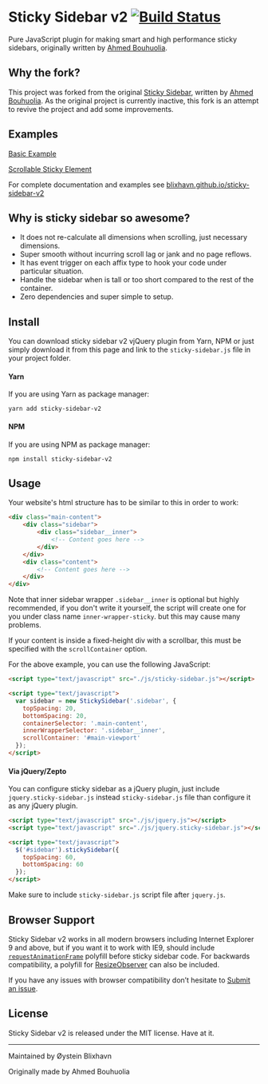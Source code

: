 # Sticky Sidebar v2 [![Build Status](https://travis-ci.org/blixhavn/sticky-sidebar-v2.svg?branch=master)](https://travis-ci.org/blixhavn/sticky-sidebar-v2)

Pure JavaScript plugin for making smart and high performance sticky sidebars, originally written by [Ahmed Bouhuolia](https://github.com/abouolia).

## Why the fork?
This project was forked from the original [Sticky Sidebar](https://github.com/abouolia/sticky-sidebar), written by [Ahmed Bouhuolia](https://github.com/abouolia).
As the original project is currently inactive, this fork is an attempt to revive the project and add some improvements.


## Examples
[Basic Example](https://blixhavn.github.io/sticky-sidebar-v2/examples/basic.html)

[Scrollable Sticky Element](https://blixhavn.github.io/sticky-sidebar-v2/examples/scrollable-element.html)

For complete documentation and examples see [blixhavn.github.io/sticky-sidebar-v2](http://blixhavn.github.io/sticky-sidebar-v2)


## Why is sticky sidebar so awesome?

* It does not re-calculate all dimensions when scrolling, just necessary dimensions.
* Super smooth without incurring scroll lag or jank and no page reflows.
* It has event trigger on each affix type to hook your code under particular situation.
* Handle the sidebar when is tall or too short compared to the rest of the container.
* Zero dependencies and super simple to setup.

## Install

You can download sticky sidebar v2 vjQuery plugin from Yarn, NPM or just simply download it from this page and link to the ``sticky-sidebar.js`` file in your project folder.

#### Yarn

If you are using Yarn as package manager:

````
yarn add sticky-sidebar-v2
````

#### NPM

If you are using NPM as package manager:

````
npm install sticky-sidebar-v2
````

## Usage

Your website's html structure has to be similar to this in order to work:

````html
<div class="main-content">
    <div class="sidebar">
        <div class="sidebar__inner">
            <!-- Content goes here -->
        </div>
    </div>
    <div class="content">
        <!-- Content goes here -->
    </div>
</div>
````

Note that inner sidebar wrapper ``.sidebar__inner`` is optional but highly recommended, if you don't write it yourself, the script will create one for you under class name ``inner-wrapper-sticky``. but this may cause many problems.

If your content is inside a fixed-height div with a scrollbar, this must be specified with the ``scrollContainer`` option.

For the above example, you can use the following JavaScript:

````html
<script type="text/javascript" src="./js/sticky-sidebar.js"></script>

<script type="text/javascript">
  var sidebar = new StickySidebar('.sidebar', {
    topSpacing: 20,
    bottomSpacing: 20,
    containerSelector: '.main-content',
    innerWrapperSelector: '.sidebar__inner',
    scrollContainer: '#main-viewport'
  });
</script>
````

#### Via jQuery/Zepto

You can configure sticky sidebar as a jQuery plugin, just include ``jquery.sticky-sidebar.js`` instead ``sticky-sidebar.js`` file than configure it as any jQuery plugin.

````html
<script type="text/javascript" src="./js/jquery.js"></script>
<script type="text/javascript" src="./js/jquery.sticky-sidebar.js"></script>

<script type="text/javascript">
  $('#sidebar').stickySidebar({
    topSpacing: 60,
    bottomSpacing: 60
  });
</script>
````

Make sure to include ``sticky-sidebar.js`` script file after ``jquery.js``.

## Browser Support

Sticky Sidebar v2 works in all modern browsers including Internet Explorer 9 and above, but if you want it to work with IE9, should include [`requestAnimationFrame`](https://gist.github.com/paulirish/1579671) polyfill before sticky sidebar code. For backwards compatibility, a polyfill for [ResizeObserver](https://github.com/pelotoncycle/resize-observer) can also be included.

If you have any issues with browser compatibility don’t hesitate to [Submit an issue](https://github.com/blixhavn/sticky-sidebar-v2/issues/new).

## License

Sticky Sidebar v2 is released under the MIT license. Have at it.

-------

Maintained by Øystein Blixhavn

Originally made by Ahmed Bouhuolia

